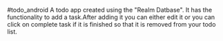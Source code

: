 #todo_android
A todo app created using the "Realm Datbase".
It has the functionality to add a task.After adding it you can either edit it or you can click on complete task if it is finished so that it is removed from your todo list.
